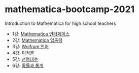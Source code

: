 # mathematica-bootcamp-2021
Introduction to Mathematica for high school teachers

 * 1강: [Mathematica 인터페이스](mathematica_bootcamp_1.nb)
 * 2강: [Mathematica 입출력](mathematica_bootcamp_2.nb)
 * 3강: [Wolfram 언어](mathematica_bootcamp_3.nb)
 * 4강: [미적분](mathematica_bootcamp_4.nb)
 * 5강: [선형대수](mathematica_bootcamp_5.nb)
 * 6강: [확률과 통계](mathematica_bootcamp_6.nb)
